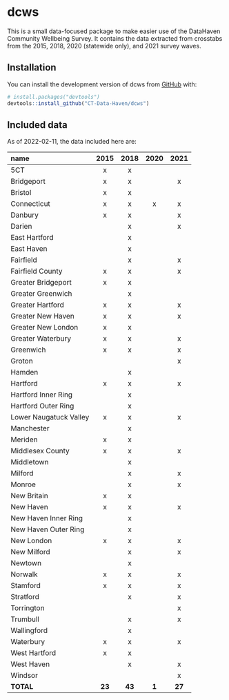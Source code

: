 
<!-- README.md is generated from README.Rmd. Please edit that file -->

# dcws

<!-- badges: start -->
<!-- badges: end -->

This is a small data-focused package to make easier use of the DataHaven
Community Wellbeing Survey. It contains the data extracted from
crosstabs from the 2015, 2018, 2020 (statewide only), and 2021 survey
waves.

## Installation

You can install the development version of dcws from
[GitHub](https://github.com/) with:

``` r
# install.packages("devtools")
devtools::install_github("CT-Data-Haven/dcws")
```

## Included data

As of 2022-02-11, the data included here are:

| name                   |  2015  |  2018  | 2020  |  2021  |
|:-----------------------|:------:|:------:|:-----:|:------:|
| 5CT                    |   x    |   x    |       |        |
| Bridgeport             |   x    |   x    |       |   x    |
| Bristol                |   x    |   x    |       |        |
| Connecticut            |   x    |   x    |   x   |   x    |
| Danbury                |   x    |   x    |       |   x    |
| Darien                 |        |   x    |       |   x    |
| East Hartford          |        |   x    |       |        |
| East Haven             |        |   x    |       |        |
| Fairfield              |        |   x    |       |   x    |
| Fairfield County       |   x    |   x    |       |   x    |
| Greater Bridgeport     |   x    |   x    |       |        |
| Greater Greenwich      |        |   x    |       |        |
| Greater Hartford       |   x    |   x    |       |   x    |
| Greater New Haven      |   x    |   x    |       |   x    |
| Greater New London     |   x    |   x    |       |        |
| Greater Waterbury      |   x    |   x    |       |   x    |
| Greenwich              |   x    |   x    |       |   x    |
| Groton                 |        |        |       |   x    |
| Hamden                 |        |   x    |       |        |
| Hartford               |   x    |   x    |       |   x    |
| Hartford Inner Ring    |        |   x    |       |        |
| Hartford Outer Ring    |        |   x    |       |        |
| Lower Naugatuck Valley |   x    |   x    |       |   x    |
| Manchester             |        |   x    |       |        |
| Meriden                |   x    |   x    |       |        |
| Middlesex County       |   x    |   x    |       |   x    |
| Middletown             |        |   x    |       |        |
| Milford                |        |   x    |       |   x    |
| Monroe                 |        |   x    |       |   x    |
| New Britain            |   x    |   x    |       |        |
| New Haven              |   x    |   x    |       |   x    |
| New Haven Inner Ring   |        |   x    |       |        |
| New Haven Outer Ring   |        |   x    |       |        |
| New London             |   x    |   x    |       |   x    |
| New Milford            |        |   x    |       |   x    |
| Newtown                |        |   x    |       |        |
| Norwalk                |   x    |   x    |       |   x    |
| Stamford               |   x    |   x    |       |   x    |
| Stratford              |        |   x    |       |   x    |
| Torrington             |        |        |       |   x    |
| Trumbull               |        |   x    |       |   x    |
| Wallingford            |        |   x    |       |        |
| Waterbury              |   x    |   x    |       |   x    |
| West Hartford          |   x    |   x    |       |        |
| West Haven             |        |   x    |       |   x    |
| Windsor                |        |        |       |   x    |
| **TOTAL**              | **23** | **43** | **1** | **27** |
